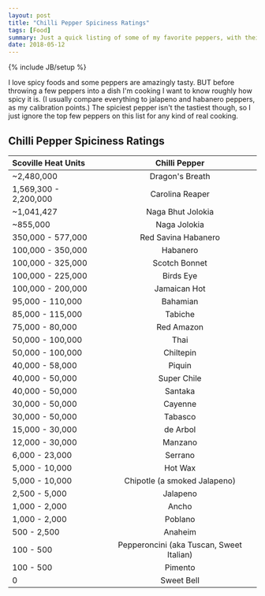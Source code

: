 ```yaml
---
layout: post
title: "Chilli Pepper Spiciness Ratings"
tags: [Food]
summary: Just a quick listing of some of my favorite peppers, with their Scoville rating
date: 2018-05-12
---
```

{% include JB/setup %}

I love spicy foods and some peppers are amazingly tasty. BUT before throwing a few peppers into a dish I'm cooking I want to know roughly how spicy it is.  (I usually compare everything to jalapeno and habanero peppers, as my calibration points.)  The spiciest pepper isn't the tastiest though, so I just ignore the top few peppers on this list for any kind of real cooking.


## Chilli Pepper Spiciness Ratings

Scoville Heat Units | Chilli Pepper
:--- | :---:
~2,480,000 | Dragon's Breath
1,569,300 - 2,200,000 | Carolina Reaper
~1,041,427 | Naga Bhut Jolokia
~855,000 | Naga Jolokia
350,000 - 577,000 | Red Savina Habanero
100,000 - 350,000 | Habanero
100,000 - 325,000 | Scotch Bonnet
100,000 - 225,000 | Birds Eye
100,000 - 200,000 | Jamaican Hot
95,000 - 110,000 | Bahamian
85,000 - 115,000 | Tabiche
75,000 - 80,000 | Red Amazon
50,000 - 100,000 | Thai
50,000 - 100,000 | Chiltepin
40,000 - 58,000 | Piquin
40,000 - 50,000 | Super Chile
40,000 - 50,000 | Santaka
30,000 - 50,000 | Cayenne
30,000 - 50,000 | Tabasco
15,000 - 30,000 | de Arbol
12,000 - 30,000 | Manzano
6,000 - 23,000 | Serrano
5,000 - 10,000 | Hot Wax
5,000 - 10,000 | Chipotle (a smoked Jalapeno)
2,500 - 5,000 | Jalapeno
1,000 - 2,000 | Ancho
1,000 - 2,000 | Poblano
500 - 2,500 | Anaheim
100 - 500 | Pepperoncini (aka Tuscan, Sweet Italian)
100 - 500 | Pimento
0 | Sweet Bell
